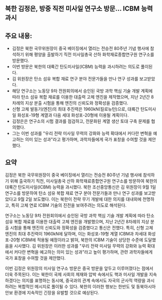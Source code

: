 ## 북한 김정은, 방중 직전 미사일 연구소 방문… ICBM 능력 과시

## 주요 내용:
*   김정은 북한 국무위원장이 중국 베이징에서 열리는 전승전 80주년 기념 행사에 참석하기 위해 평양을 출발하기 직전 미사일총국 산하 화학재료종합연구원 연구소를 방문했다.
*   이번 방문은 북한의 대륙간 탄도미사일(ICBM) 능력을 과시하려는 의도로 풀이된다.
*   김 위원장은 탄소 섬유 복합 재료 연구 분야 전문가들을 만나 연구 성과를 보고받았다.
*   해당 연구소는 노동당 9차 전원회의에서 승인된 국방 과학 핵심 기술 개발 계획에 따라 탄소 섬유 복합 재료를 이용한 대출력 고체 엔진을 제작했으며, 지난 2년간 8차례의 지상 분출 시험을 통해 엔진의 신뢰도와 정확성을 검증했다.
*   신형 고체 발동기(엔진)의 최대 추진력은 1960kN(킬로뉴턴)으로, 대륙간 탄도미사일 화성포-19형 계열과 다음 세대 화성포-20형에 이용될 계획이다.
*   김정은은 연구소의 시험 결과를 점검하고, 전문화된 계열 생산 토대 구축 문제를 협의했다.
*   그는 이번 성과를 "우리 전략 미사일 무력의 강화와 능력 확대에서 커다란 변혁을 예고하는 의미 있는 성과"라고 평가하며, 과학자들에게 국가 표창을 수여할 것을 제안했다.

## 요약
김정은 북한 국무위원장이 중국 베이징에서 열리는 전승전 80주년 기념 행사에 참석하기 위해 출국하기 직전, 미사일총국 산하 화학재료종합연구원 연구소를 방문하여 북한의 대륙간 탄도미사일(ICBM) 능력을 과시했다. 북한 조선중앙통신은 김 위원장이 9월 1일 연구소를 방문하여 탄소 섬유 복합 재료 연구 분야 전문가들과 만나 연구 성과를 보고받았다고 9월 2일 보도했다. 이는 북한이 전략 무기 개발에 대한 의지를 대내외에 천명하고, 특히 고체 연료 ICBM 기술의 진전을 보여주려는 의도로 해석된다.

연구소는 노동당 9차 전원회의에서 승인된 국방 과학 핵심 기술 개발 계획에 따라 탄소 섬유 복합 재료를 이용한 대출력 고체 엔진을 개발했으며, 지난 2년간 8차례의 지상 분출 시험을 통해 엔진의 신뢰도와 정확성을 검증했다고 통신은 전했다. 특히, 신형 고체 엔진의 최대 추진력이 1960kN에 달하며, 이는 화성포-19형 계열 ICBM과 차세대 화성포-20형 ICBM에 적용될 예정이라고 밝혀, 북한의 ICBM 기술이 상당한 수준에 도달했음을 시사했다. 김 위원장은 이러한 성과를 "우리 전략 미사일 무력의 강화와 능력 확대에서 커다란 변혁을 예고하는 의미 있는 성과"라고 높이 평가하며, 관련 과학자들에게 국가 표창을 수여할 것을 제안했다.

이번 김정은 위원장의 미사일 연구소 방문은 중국 방문을 앞두고 이루어졌다는 점에서 더욱 주목된다. 이는 북한이 국제 사회의 제재와 압박 속에서도 핵과 미사일 개발을 지속하겠다는 의지를 표명하는 동시에, 중국과의 관계 속에서도 자국의 군사적 역량을 과시하려는 복합적인 메시지로 풀이될 수 있다. 북한의 이러한 행보는 한반도 및 동북아시아 안보 환경에 지속적인 긴장을 유발할 것으로 예상된다.